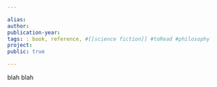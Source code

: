```yaml
---

alias:
author: 
publication-year: 
tags: : book, reference, #[[science fiction]] #toRead #philosophy 
project: 
public: true

---
```



blah blah


